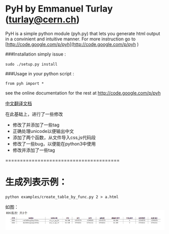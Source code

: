 PyH by Emmanuel Turlay (turlay@cern.ch)
=======================================

PyH is a simple python module (pyh.py) that lets you 
generate html output in a convinient and intuitive manner.
For more instruction go to 
[http://code.google.com/p/pyh](http://code.google.com/p/pyh
)

###Installation
simply issue :

`sudo ./setup.py install`

###Usage
in your python script :

```
from pyh import *
```
see the online documentation for the rest at
http://code.google.com/p/pyh

[中文翻译文档](https://github.com/hanxiaomax/pyh/wiki/pyh%E4%B8%AD%E6%96%87%E6%89%8B%E5%86%8C)


在此基础上，进行了一些修改

- 修改了并添加了一些tag
- 正确处理unicode以便输出中文
- 添加了两个函数，从文件导入css,js代码段
- 修改了一些bug，以便能在python3中使用
- 修改并添加了一些tag

=======================================
# 生成列表示例：
`python examples/create_table_by_func.py 2 > a.html`

如图：
![Alt text](https://github.com/master-dhd/pyh/blob/master/img/001.png "table example")
